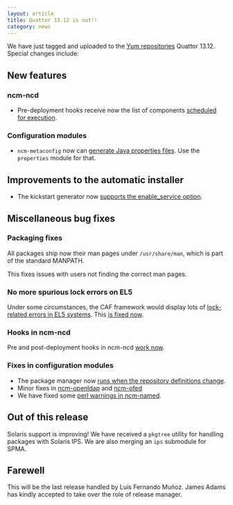 ```yaml
---
layout: article
title: Quattor 13.12 is out!!
category: news
---
```


We have just tagged and uploaded to the
[Yum repositories](http://yum.quattor.org) Quattor 13.12.  Special
changes include:

## New features

### ncm-ncd

* Pre-deployment hooks receive now the list of components
  [scheduled for execution](https://github.com/quattor/ncm-ncd/pull/10).

### Configuration modules

* `ncm-metaconfig` now can
  [generate Java properties files](https://github.com/quattor/configuration-modules-core/pull/130).
  Use the `properties` module for that.

## Improvements to the automatic installer

* The kickstart generator now
  [supports the enable_service option](https://github.com/quattor/aii/pull/35).

## Miscellaneous bug fixes

### Packaging fixes

All packages ship now their man pages under `/usr/share/man`, which is
part of the standard MANPATH.

This fixes issues with users not finding the correct man pages.

### No more spurious lock errors on EL5

Under some circumstances, the CAF framework would display lots of
[lock-related errors in EL5 systems](https://github.com/quattor/CAF/issues/6).
This [is  fixed now](https://github.com/quattor/CAF/pull/7).

### Hooks in ncm-ncd

Pre and post-deployment hooks in ncm-ncd
[work now](https://github.com/quattor/ncm-ncd/pull/9).

### Fixes in configuration modules

* The package manager now
  [runs when the repository definitions change](https://github.com/quattor/configuration-modules-core/pull/128).
* Minor fixes in
  [ncm-openldap](https://github.com/quattor/configuration-modules-core/pull/134) and
  [ncm-ofed](https://github.com/quattor/configuration-modules-core/pull/111)
* We have fixed some
  [perl warnings in ncm-named](https://github.com/quattor/configuration-modules-core/pull/133).

## Out of this release

Solaris support is improving!  We have received a `pkgtree` utility
for handling packages with Solaris IPS.  We are also merging an `ips`
submodule for SPMA.

## Farewell

This will be the last release handled by Luis Fernando Muñoz.  James
Adams has kindly accepted to take over the role of release manager.
